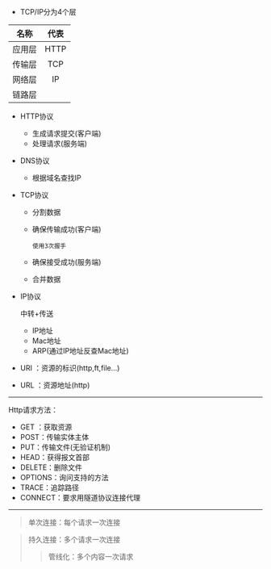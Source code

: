 * TCP/IP分为4个层

|名称|代表|
|:---:|:----:|
|应用层| HTTP|
|传输层|TCP|
|网络层|IP|
|链路层| |

* HTTP协议

    * 生成请求提交(客户端)
    * 处理请求(服务端)
  
* DNS协议
    * 根据域名查找IP
      
* TCP协议
    * 分割数据
    * 确保传输成功(客户端)
    
        `使用3次握手`
        
    * 确保接受成功(服务端)
    * 合并数据
    
* IP协议
    
    中转+传送
    
    * IP地址
    * Mac地址
    * ARP(通过IP地址反查Mac地址)

* URI ：资源的标识(http,ft,file...)
* URL ：资源地址(http)

--------

Http请求方法：
* GET ：获取资源
* POST：传输实体主体
* PUT：传输文件(无验证机制)
* HEAD：获得报文首部
* DELETE：删除文件
* OPTIONS：询问支持的方法
* TRACE：追踪路径
* CONNECT：要求用隧道协议连接代理

--------

> 单次连接：每个请求一次连接

> 持久连接：多个请求一次连接
> > 管线化：多个内容一次请求

